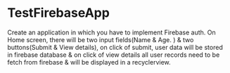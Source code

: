 # TestFirebaseApp
Create an application in which you have to implement Firebase auth. On Home screen, there will be two input fields(Name & Age. ) & two buttons(Submit & View details), on click of submit, user data will be stored in firebase database & on click of view details all user records need to be fetch from firebase & will be displayed in a recyclerview.
